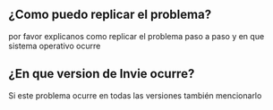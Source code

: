 ## ¿Como puedo replicar el problema?
por favor explicanos como replicar el problema paso a paso y en que sistema operativo ocurre
##  ¿En que version de Invie ocurre?
Si este problema ocurre en todas las versiones también mencionarlo
